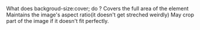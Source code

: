 What does backgroud-size:cover; do ?
Covers the full area of the element 
Maintains the image's aspect ratio(it doesn't get streched weirdly)
May crop part of the image if it doesn't fit perfectly.